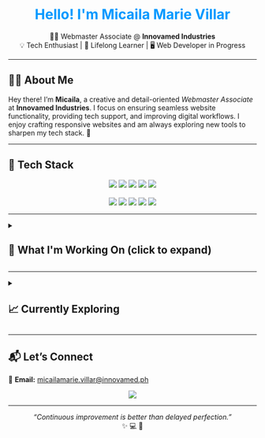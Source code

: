 <h1 align="center" style="color:#0099FF;">Hello! I'm Micaila Marie Villar</h1>
<p align="center">
  👩‍💻 Webmaster Associate @ <b>Innovamed Industries</b>  
  <br>💡 Tech Enthusiast | 🌱 Lifelong Learner | 🖥 Web Developer in Progress
</p>

<hr>

<h2>🧑‍💼 About Me</h2>

<p>
Hey there! I’m <strong>Micaila</strong>, a creative and detail-oriented <em>Webmaster Associate</em> at <strong>Innovamed Industries</strong>.  
I focus on ensuring seamless website functionality, providing tech support, and improving digital workflows.  
I enjoy crafting responsive websites and am always exploring new tools to sharpen my tech stack. 🚀
</p>

---

<h2>🎨 Tech Stack </h2>

<p align="center">
  <img src="https://img.shields.io/badge/Java-ED8B00?style=for-the-badge&logo=openjdk&logoColor=white" />
  <img src="https://img.shields.io/badge/Python-3776AB?style=for-the-badge&logo=python&logoColor=white" />
  <img src="https://img.shields.io/badge/HTML5-E34F26?style=for-the-badge&logo=html5&logoColor=white" />
  <img src="https://img.shields.io/badge/CSS3-1572B6?style=for-the-badge&logo=css3&logoColor=white" />
  <img src="https://img.shields.io/badge/JavaScript-F7DF1E?style=for-the-badge&logo=javascript&logoColor=black" />
  <br><br>
  <img src="https://img.shields.io/badge/MySQL-005C84?style=for-the-badge&logo=mysql&logoColor=white" />
  <img src="https://img.shields.io/badge/Git-F05032?style=for-the-badge&logo=git&logoColor=white" />
  <img src="https://img.shields.io/badge/GitHub-181717?style=for-the-badge&logo=github&logoColor=white" />
  <img src="https://img.shields.io/badge/VS%20Code-007ACC?style=for-the-badge&logo=visual-studio-code&logoColor=white" />
  <img src="https://img.shields.io/badge/Canva-00C4CC?style=for-the-badge&logo=canva&logoColor=white" />
</p>

---

<details>
<summary><h2>🚀 What I'm Working On (click to expand)</h2></summary>
<br>
<ul>
  <li>🖥️ Maintaining and updating the Innovamed website</li>
  <li>🛠️ Providing tech support for internal teams</li>
  <li>🤝 Enhancing collaboration and communication processes</li>
</ul>
</details>

---

<details>
<summary><h2>📈 Currently Exploring</h2></summary>
<br>
<ul>
  <li>🔗 API integration</li>
  <li>⚛️ React (soon!)</li>
  <li>🛒 WooCommerce</li>
  <li>📋 Task management tools (Jira)</li>
</ul>
</details>

---

<h2>📬 Let’s Connect</h2>

<p>
📧 <strong>Email:</strong> <a href="mailto:micailamarie.villar@innovamed.ph">micailamarie.villar@innovamed.ph</a>  
</p>

<p align="center">
  <img src="https://readme-typing-svg.demolab.com?font=Fira+Code&duration=3000&pause=1000&color=00C4FF&center=true&width=500&lines=Let's+build+great+things+together!;Always+learning+and+growing.;Coding+with+purpose+and+passion.">
</p>

<hr>

<p align="center">
  <i>“Continuous improvement is better than delayed perfection.”</i>  
  <br>✨ 💻 🚀
</p>
